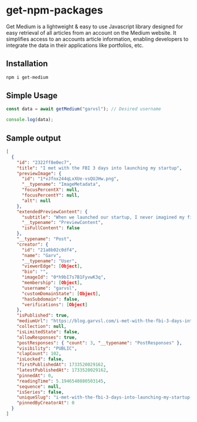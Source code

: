 # get-npm-packages

Get Medium is a lightweight & easy to use Javascript library designed for easy retrieval of all articles from an account on the Medium website. It simplifies access to an accounts article information, enabling developers to integrate the data in their applications like portfolios, etc.

## Installation

```bash
npm i get-medium
```

## Simple Usage

```javascript
const data = await getMedium("garvsl"); // Desired username

console.log(data);
```

## Sample output

```json
[
  {
    "id": "2322ff8e0ec7",
    "title": "I met with the FBI 3 days into launching my startup",
    "previewImage": {
      "id": "1*vJfnx244qLxXUe-vsQUJHw.png",
      "__typename": "ImageMetadata",
      "focusPercentX": null,
      "focusPercentY": null,
      "alt": null
    },
    "extendedPreviewContent": {
      "subtitle": "When we launched our startup, I never imagined my first “investor meeting” would involve the FBI. There I was, in a crowded coffee shop…",
      "__typename": "PreviewContent",
      "isFullContent": false
    },
    "__typename": "Post",
    "creator": {
      "id": "21a8b02c0df4",
      "name": "Garv",
      "__typename": "User",
      "viewerEdge": [Object],
      "bio": "",
      "imageId": "0*h9bI7s7B1FyvwK3q",
      "membership": [Object],
      "username": "garvsl",
      "customDomainState": [Object],
      "hasSubdomain": false,
      "verifications": [Object]
    },
    "isPublished": true,
    "mediumUrl": "https://blog.garvsl.com/i-met-with-the-fbi-3-days-into-launching-my-startup-2322ff8e0ec7",
    "collection": null,
    "isLimitedState": false,
    "allowResponses": true,
    "postResponses": { "count": 3, "__typename": "PostResponses" },
    "visibility": "PUBLIC",
    "clapCount": 102,
    "isLocked": false,
    "firstPublishedAt": 1733520029162,
    "latestPublishedAt": 1733520029162,
    "pinnedAt": 0,
    "readingTime": 5.1946540880503145,
    "sequence": null,
    "isSeries": false,
    "uniqueSlug": "i-met-with-the-fbi-3-days-into-launching-my-startup-2322ff8e0ec7",
    "pinnedByCreatorAt": 0
  }
]
```
